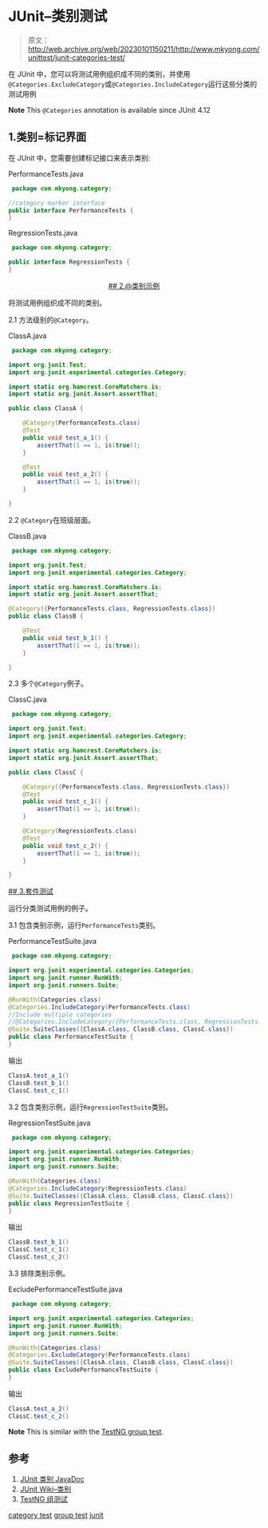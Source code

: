 # JUnit–类别测试

> 原文：<http://web.archive.org/web/20230101150211/http://www.mkyong.com/unittest/junit-categories-test/>

在 JUnit 中，您可以将测试用例组织成不同的类别，并使用`@Categories.ExcludeCategory`或`@Categories.IncludeCategory`运行这些分类的测试用例

**Note**
This `@Categories` annotation is available since JUnit 4.12

## 1.类别=标记界面

在 JUnit 中，您需要创建标记接口来表示类别:

PerformanceTests.java

```java
 package com.mkyong.category;

//category marker interface
public interface PerformanceTests {
} 
```

RegressionTests.java

```java
 package com.mkyong.category;

public interface RegressionTests {
} 
```

 <ins class="adsbygoogle" style="display:block; text-align:center;" data-ad-format="fluid" data-ad-layout="in-article" data-ad-client="ca-pub-2836379775501347" data-ad-slot="6894224149">## 2.@类别示例

将测试用例组织成不同的类别。

2.1 方法级别的`@Category`。

ClassA.java

```java
 package com.mkyong.category;

import org.junit.Test;
import org.junit.experimental.categories.Category;

import static org.hamcrest.CoreMatchers.is;
import static org.junit.Assert.assertThat;

public class ClassA {

    @Category(PerformanceTests.class)
    @Test
    public void test_a_1() {
        assertThat(1 == 1, is(true));
    }

    @Test
    public void test_a_2() {
        assertThat(1 == 1, is(true));
    }

} 
```

2.2 `@Category`在班级层面。

ClassB.java

```java
 package com.mkyong.category;

import org.junit.Test;
import org.junit.experimental.categories.Category;

import static org.hamcrest.CoreMatchers.is;
import static org.junit.Assert.assertThat;

@Category({PerformanceTests.class, RegressionTests.class})
public class ClassB {

    @Test
    public void test_b_1() {
        assertThat(1 == 1, is(true));
    }

} 
```

2.3 多个`@Category`例子。

ClassC.java

```java
 package com.mkyong.category;

import org.junit.Test;
import org.junit.experimental.categories.Category;

import static org.hamcrest.CoreMatchers.is;
import static org.junit.Assert.assertThat;

public class ClassC {

    @Category({PerformanceTests.class, RegressionTests.class})
    @Test
    public void test_c_1() {
        assertThat(1 == 1, is(true));
    }

    @Category(RegressionTests.class)
    @Test
    public void test_c_2() {
        assertThat(1 == 1, is(true));
    }

} 
```

 <ins class="adsbygoogle" style="display:block" data-ad-client="ca-pub-2836379775501347" data-ad-slot="8821506761" data-ad-format="auto" data-ad-region="mkyongregion">## 3.套件测试

运行分类测试用例的例子。

3.1 包含类别示例，运行`PerformanceTests`类别。

PerformanceTestSuite.java

```java
 package com.mkyong.category;

import org.junit.experimental.categories.Categories;
import org.junit.runner.RunWith;
import org.junit.runners.Suite;

@RunWith(Categories.class)
@Categories.IncludeCategory(PerformanceTests.class)
//Include multiple categories
//@Categories.IncludeCategory({PerformanceTests.class, RegressionTests.class})
@Suite.SuiteClasses({ClassA.class, ClassB.class, ClassC.class})
public class PerformanceTestSuite {
} 
```

输出

```java
ClassA.test_a_1()
ClassB.test_b_1()
ClassC.test_c_1()

```

3.2 包含类别示例，运行`RegressionTestSuite`类别。

RegressionTestSuite.java

```java
 package com.mkyong.category;

import org.junit.experimental.categories.Categories;
import org.junit.runner.RunWith;
import org.junit.runners.Suite;

@RunWith(Categories.class)
@Categories.IncludeCategory(RegressionTests.class)
@Suite.SuiteClasses({ClassA.class, ClassB.class, ClassC.class})
public class RegressionTestSuite {
} 
```

输出

```java
ClassB.test_b_1()
ClassC.test_c_1()
ClassC.test_c_2()

```

3.3 排除类别示例。

ExcludePerformanceTestSuite.java

```java
 package com.mkyong.category;

import org.junit.experimental.categories.Categories;
import org.junit.runner.RunWith;
import org.junit.runners.Suite;

@RunWith(Categories.class)
@Categories.ExcludeCategory(PerformanceTests.class)
@Suite.SuiteClasses({ClassA.class, ClassB.class, ClassC.class})
public class ExcludePerformanceTestSuite {
} 
```

输出

```java
ClassA.test_a_2()
ClassC.test_c_2()

```

**Note**
This is similar with the [TestNG group test](http://web.archive.org/web/20190223082759/http://www.mkyong.com/unittest/testng-groups-example/).

## 参考

1.  [JUnit 类别 JavaDoc](http://web.archive.org/web/20190223082759/http://junit.org/junit4/javadoc/4.12/org/junit/experimental/categories/Categories.html)
2.  [JUnit Wiki–类别](http://web.archive.org/web/20190223082759/https://github.com/junit-team/junit4/wiki/Categories)
3.  [TestNG 组测试](http://web.archive.org/web/20190223082759/http://www.mkyong.com/unittest/testng-groups-example/)

[category test](http://web.archive.org/web/20190223082759/http://www.mkyong.com/tag/category-test/) [group test](http://web.archive.org/web/20190223082759/http://www.mkyong.com/tag/group-test/) [junit](http://web.archive.org/web/20190223082759/http://www.mkyong.com/tag/junit/)







